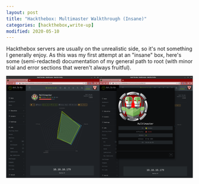 ```yaml
---
layout: post
title: "Hackthebox: Multimaster Walkthrough (Insane)"
categories: [hackthebox,write-up]
modified: 2020-05-10
---
```


Hackthebox servers are usually on the unrealistic side, so it's not something I generally enjoy. As this was my first attempt at an "insane" box, here's some (semi-redacted) documentation of my general path to root (with minor trial and error sections that weren't always fruitful). 

![](img/0x0e/0x0e-01.png)





































